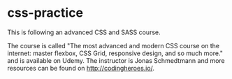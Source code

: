 # css-practice
This is following an advanced CSS and SASS course.

The course is called "The most advanced and modern CSS course on the internet: master flexbox, CSS Grid, responsive design, and so much more." and is available on Udemy. The instructor is Jonas Schmedtmann and more resources can be found on http://codingheroes.io/.
